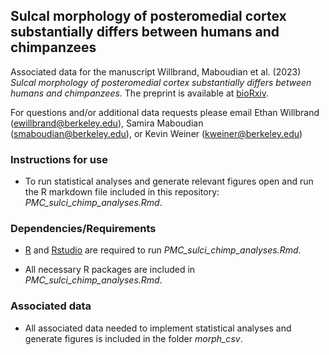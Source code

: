## Sulcal morphology of posteromedial cortex substantially differs between humans and chimpanzees

Associated data for the manuscript Willbrand, Maboudian et al. (2023) *Sulcal morphology of posteromedial cortex substantially differs between humans and chimpanzees*. 
The preprint is available at [bioRxiv](*https://www.biorxiv.org/content/10.1101/2023.02.06.527223v1*).

For questions and/or additional data requests please email Ethan Willbrand (ewillbrand@berkeley.edu), Samira Maboudian (smaboudian@berkeley.edu), or Kevin Weiner (kweiner@berkeley.edu)
  
### Instructions for use ### 
  - To run statistical analyses and generate relevant figures open and run the R markdown file included in this repository: *PMC_sulci_chimp_analyses.Rmd*.
 
### Dependencies/Requirements ###
  - [R](https://www.r-project.org) and [Rstudio](https://www.rstudio.com/products/rstudio/download/) are required to run *PMC_sulci_chimp_analyses.Rmd*.

  - All necessary R packages are included in *PMC_sulci_chimp_analyses.Rmd*.

### Associated data ###
  - All associated data needed to implement statistical analyses and generate figures is included in the folder *morph_csv*.
